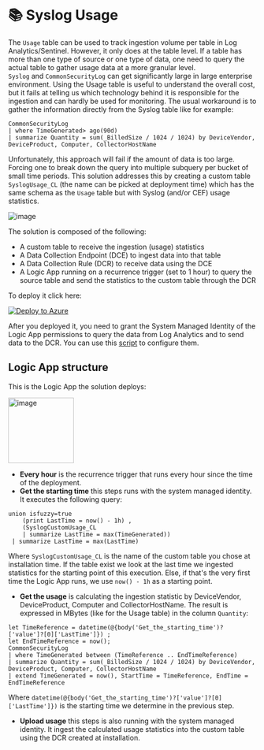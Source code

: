 # 📚 Syslog Usage

The `Usage` table can be used to track ingestion volume per table in Log Analytics/Sentinel. However, it only does at the table level. If a table has more than one type of source or one type of data, one need to query the actual table to gather usage data at a more granular level.    
`Syslog` and `CommonSecurityLog` can get significantly large in large enterprise environment.  Using the Usage table is useful to understand the overall cost, but it fails at telling us which technology behind it is responsible for the ingestion and can hardly be used for monitoring.
The usual workaround is to gather the information directly from the Syslog table like for example:

```kql
CommonSecurityLog
| where TimeGenerated> ago(90d)
| summarize Quantity = sum(_BilledSize / 1024 / 1024) by DeviceVendor, DeviceProduct, Computer, CollectorHostName
```

Unfortunately, this approach will fail if the amount of data is too large. Forcing one to break down the query into multiple subquery per bucket of small time periods. This solution addresses this by creating a custom table `SyslogUsage_CL` (the name can be picked at deployment time) which has the same schema as the `Usage` table but with Syslog (and/or CEF) usage statistics.

![image](https://github.com/user-attachments/assets/8cd194de-ec52-4495-bc00-fb584b99695b)

The solution is composed of the following:
- A custom table to receive the ingestion (usage) statistics
- A Data Collection Endpoint (DCE) to ingest data into that table
- A Data Collection Rule (DCR) to receive data using the DCE
- A Logic App running on a recurrence trigger (set to 1 hour) to query the source table and send the statistics to the custom table through the DCR

To deploy it click here:

[![Deploy to Azure](https://aka.ms/deploytoazurebutton)](https://portal.azure.com/#create/Microsoft.Template/uri/https%3A%2F%2Fraw.githubusercontent.com%2Fpiaudonn%2FSyslogUsage%2Frefs%2Fheads%2Fmain%2Fdeploy%2Fsyslogusage.json)

After you deployed it, you need to grant the System Managed Identity of the Logic App permissions to query the data from Log Analytics and to send data to the DCR. You can use this [script](/deploy/permissions.ps1) to configure them.  

## Logic App structure

This is the Logic App the solution deploys:

<img width="133" alt="image" src="https://github.com/user-attachments/assets/712b2f90-1757-4dee-b045-e16ed318b933" />

- **Every hour** is the recurrence trigger that runs every hour since the time of the deployment.
- **Get the starting time** this steps runs with the system managed identity. It executes the following query:
```kql
union isfuzzy=true
    (print LastTime = now() - 1h) ,
    (SyslogCustomUsage_CL
    | summarize LastTime = max(TimeGenerated))
 | summarize LastTime = max(LastTime)
```
Where `SyslogCustomUsage_CL` is the name of the custom table you chose at installation time. If the table exist we look at the last time we ingested statistics for the starting point of this execution. Else, if that's the very first time the Logic App runs, we use `now() - 1h` as a starting point. 
- **Get the usage** is calculating the ingestion statistic by DeviceVendor, DeviceProduct, Computer and CollectorHostName. The result is expressed in MBytes (like for the Usage table) in the column `Quantity`:
 ```kql
let TimeReference = datetime(@{body('Get_the_starting_time')?['value']?[0]['LastTime']}) ;
let EndTimeReference = now(); 
CommonSecurityLog
| where TimeGenerated between (TimeReference .. EndTimeReference)
| summarize Quantity = sum(_BilledSize / 1024 / 1024) by DeviceVendor, DeviceProduct, Computer, CollectorHostName
| extend TimeGenerated = now(), StartTime = TimeReference, EndTime = EndTimeReference
```
Where `datetime(@{body('Get_the_starting_time')?['value']?[0]['LastTime']})` is the starting time we determine in the previous step.
- **Upload usage** this steps is also running with the system managed identity. It ingest the calculated usage statistics into the custom table using the DCR created at installation.


